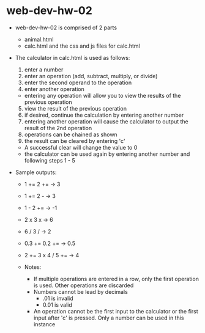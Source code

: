 # web-dev-hw-02
- web-dev-hw-02 is comprised of 2 parts
  - animal.html
  - calc.html and the css and js files for calc.html
  
- The calculator in calc.html is used as follows:
  1) enter a number
  2) enter an operation (add, subtract, multiply, or divide)
  3) enter the second operand to the operation
  4) enter another operation 
    - entering any operation will allow you to view the 
         results of the previous operation
  5) view the result of the previous operation
  6) if desired, continue the calculation by entering another
     number
  7) entering another operation will cause the calculator to
     output the result of the 2nd operation
  8) operations can be chained as shown
  9) the result can be cleared by entering 'c'
    - A successful clear will change the value to 0
    - the calculator can be used again by entering another number
      and following steps 1 - 5
  
- Sample outputs:
  - 1 += 2 += -> 3
  - 1 += 2 - -> 3
  - 1 - 2 += -> -1
  - 2 x 3 x -> 6
  - 6 / 3 / -> 2
  - 0.3 += 0.2 += -> 0.5
  - 2 += 3 x 4 / 5 += -> 4
  
  - Notes:
    - If multiple operations are entered in a row, only the first
      operation is used. Other operations are discarded
    - Numbers cannot be lead by decimals
      - .01 is invalid
      - 0.01 is valid
    - An operation cannot be the first input to the calculator or
      the first input after 'c' is pressed. Only a number can be
      used in this instance
